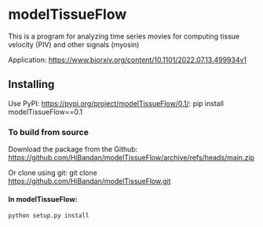 # modelTissueFlow

This is a program for analyzing time series movies for computing tissue velocity (PIV) and other signals (myosin)

Application: https://www.biorxiv.org/content/10.1101/2022.07.13.499934v1

## Installing

Use PyPI: <https://pypi.org/project/modelTissueFlow/0.1/>:
pip install modelTissueFlow==0.1

### To build from source

Download the package from the Github: 
    https://github.com/HiBandan/modelTissueFlow/archive/refs/heads/main.zip

Or clone using git: 
    git clone https://github.com/HiBandan/modelTissueFlow.git

#### In modelTissueFlow:

    python setup.py install
